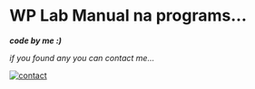 # WP Lab Manual na programs...

***code by me :)***

_if you found any you can contact me..._


[![contact](https://img.shields.io/badge/Contact-97234%2030561-lightgrey?style=for-the-badge&logo=whatsapp)](https://wa.me/919723430561)